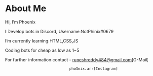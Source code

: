 # About Me 

 Hi, I’m Phoenix
 
 I Develop bots in Discord, Username:NotPhinix#0679
 
 I’m currently learning HTML,CSS,JS
 
 Coding bots for cheap as low as 1$-5$ 
 
 For further information contact - rupeshreddy484@gmail.com[G-Mail]
                                 
                                 pho3nix.arr[Instagram]
